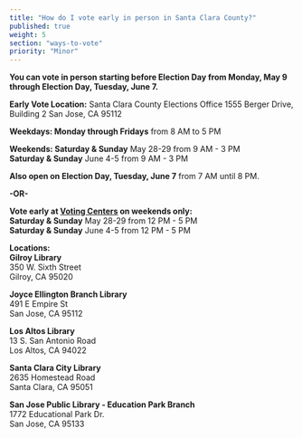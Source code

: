 ```yaml
---
title: "How do I vote early in person in Santa Clara County?"
published: true
weight: 5
section: "ways-to-vote"
priority: "Minor"
---
```


**You can vote in person starting before Election Day from Monday, May 9 through Election Day, Tuesday, June 7.**  

**Early Vote Location:** Santa Clara County Elections Office 1555 Berger Drive, Building 2  San Jose, CA 95112  

**Weekdays: Monday through Fridays** from 8 AM to 5 PM  

**Weekends: Saturday & Sunday** May 28-29 from 9 AM - 3 PM  
            **Saturday & Sunday** June 4-5 from 9 AM - 3 PM  

**Also open on Election Day, Tuesday, June 7** from 7 AM until 8 PM.  

**-OR-**  

**Vote early at [Voting Centers](https://www.sccgov.org/sites/rov/VBM/Pages/VoteEarly.aspx) on weekends only:**  
  **Saturday & Sunday** May 28-29 from 12 PM - 5 PM  
  **Saturday & Sunday** June 4-5 from 12 PM - 5 PM  

**Locations:**  
  **Gilroy Library**  
  350 W. Sixth Street  
  Gilroy, CA 95020​  
  
  **Joyce Ellington Branch Library**  
  491 E Empire St  
  San Jose, CA 95112  

  **Los Altos Library**  
  13 S. San Antonio Road  
  Los Altos, CA 94022  

  **Santa Clara City Library**  
  2635 Homestead Road  
  Santa Clara, CA 95051  

  **San Jose Public Library - Education Park Branch**  
  1772 Educational Park Dr.  
  San Jose, CA 95133  
